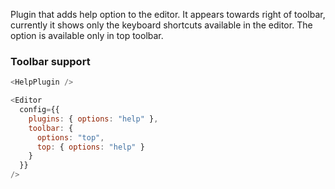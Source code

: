 Plugin that adds help option to the editor. It appears towards right of toolbar, currently it shows only the keyboard shortcuts available in the editor. The option is available only in top toolbar.

### Toolbar support

```js
<HelpPlugin />
```

```js static
<Editor
  config={{
    plugins: { options: "help" },
    toolbar: {
      options: "top",
      top: { options: "help" }
    }
  }}
/>
```
